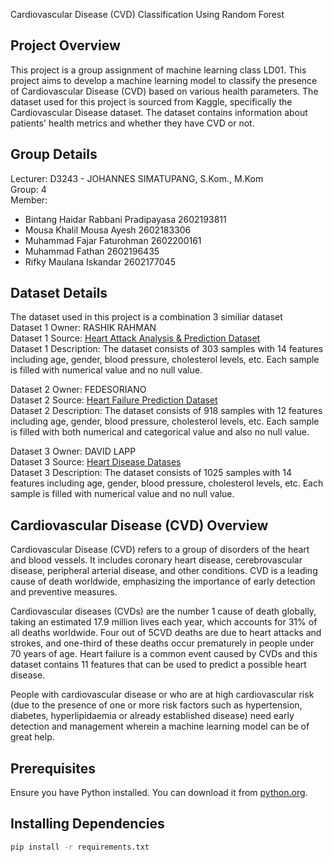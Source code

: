 Cardiovascular Disease (CVD) Classification Using Random Forest
## Project Overview
This project is a group assignment of machine learning class LD01. This project aims to develop a machine learning model to classify the presence of Cardiovascular Disease (CVD) based on various health parameters. The dataset used for this project is sourced from Kaggle, specifically the Cardiovascular Disease dataset. The dataset contains information about patients' health metrics and whether they have CVD or not.

## Group Details
Lecturer: D3243 - JOHANNES SIMATUPANG, S.Kom., M.Kom   
Group: 4   
Member:
- Bintang Haidar Rabbani Pradipayasa 2602193811
- Mousa Khalil Mousa Ayesh 2602183306
- Muhammad Fajar Faturohman 2602200161
- Muhammad Fathan 2602196435
- Rifky Maulana Iskandar 2602177045

## Dataset Details
The dataset used in this project is a combination 3 similiar dataset   
Dataset 1 Owner: RASHIK RAHMAN   
Dataset 1 Source: [Heart Attack Analysis & Prediction Dataset](https://www.kaggle.com/datasets/rashikrahmanpritom/heart-attack-analysis-prediction-dataset)   
Dataset 1 Description: The dataset consists of 303 samples with 14 features including age, gender, blood pressure, cholesterol levels, etc. Each sample is filled with numerical value and no null value.   

Dataset 2 Owner: FEDESORIANO   
Dataset 2 Source: [Heart Failure Prediction Dataset](https://www.kaggle.com/datasets/fedesoriano/heart-failure-prediction)   
Dataset 2 Description: The dataset consists of 918 samples with 12 features including age, gender, blood pressure, cholesterol levels, etc.  Each sample is filled with both numerical and categorical value and also no null value.   

Dataset 3 Owner: DAVID LAPP   
Dataset 3 Source: [Heart Disease Datases](https://www.kaggle.com/datasets/johnsmith88/heart-disease-dataset)   
Dataset 3 Description: The dataset consists of 1025 samples with 14 features including age, gender, blood pressure, cholesterol levels, etc.  Each sample is filled with numerical value and no null value.   

## Cardiovascular Disease (CVD) Overview   
Cardiovascular Disease (CVD) refers to a group of disorders of the heart and blood vessels. It includes coronary heart disease, cerebrovascular disease, peripheral arterial disease, and other conditions. CVD is a leading cause of death worldwide, emphasizing the importance of early detection and preventive measures.

Cardiovascular diseases (CVDs) are the number 1 cause of death globally, taking an estimated 17.9 million lives each year, which accounts for 31% of all deaths worldwide. Four out of 5CVD deaths are due to heart attacks and strokes, and one-third of these deaths occur prematurely in people under 70 years of age. Heart failure is a common event caused by CVDs and this dataset contains 11 features that can be used to predict a possible heart disease.   

People with cardiovascular disease or who are at high cardiovascular risk (due to the presence of one or more risk factors such as hypertension, diabetes, hyperlipidaemia or already established disease) need early detection and management wherein a machine learning model can be of great help.

## Prerequisites
Ensure you have Python installed. You can download it from [python.org](https://www.python.org/).

## Installing Dependencies
```bash
pip install -r requirements.txt
